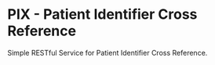 PIX - Patient Identifier Cross Reference
============

Simple RESTful Service for Patient Identifier Cross Reference.

